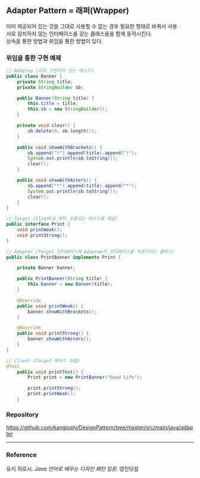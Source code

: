 ## Adapter Pattern = 래퍼(Wrapper)
이미 제공되어 있는 것을 그대로 사용할 수 없는 경우 필요한 형태로 바꿔서 사용  
서로 일치하지 않는 인터페이스를 갖는 클래스들을 함께 동작시킨다.   
상속을 통한 방법과 위임을 통한 방법이 있다. 

### 위임을 통한 구현 예제
```java
// Adaptee (이미 구현되어 있는 메소드)
public class Banner {
    private String title;
    private StringBuilder sb;

    public Banner(String title) {
        this.title = title;
        this.sb = new StringBuilder();
    }

    private void clear() {
        sb.delete(0, sb.length());
    }

    public void showWithBrackets() {
        sb.append("(").append(title).append(")");
        System.out.println(sb.toString());
        clear();
    }

    public void showWithAsters() {
        sb.append("*").append(title).append("*");
        System.out.println(sb.toString());
        clear();
    }
}
```
```java
// Target (Client로 부터 호출되는 메소드를 제공)
public interface Print {
    void printWeak();
    void printStrong();
}
```
```java
// Adapter (Target 인터페이스에 Adaptee의 인터페이스를 적응시키는 클래스)
public class PrintBanner implements Print {

    private Banner banner;

    public PrintBanner(String title) {
        this.banner = new Banner(title);
    }

    @Override
    public void printWeak() {
        banner.showWithBrackets();
    }

    @Override
    public void printStrong() {
        banner.showWithAsters();
    }
}
```
```java
// Client (Target 메서드 호출)
@Test
    public void printTest() {
        Print print = new PrintBanner("Good Life");

        print.printStrong();
        print.printWeak();
    }
```

### Repository
https://github.com/kangjoshi/DesignPattern/tree/master/src/main/java/adapter

---
### Reference
유키 히로시. _Java 언어로 배우는 디자인 패턴 입문_. 영진닷컴  